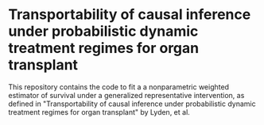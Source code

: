 # Transportability of causal inference under probabilistic dynamic treatment regimes for organ transplant

This repository contains the code to fit a a nonparametric weighted estimator of survival under a generalized representative intervention, as defined in "Transportability of causal inference under probabilistic dynamic treatment regimes for organ transplant" by Lyden, et al.
